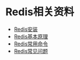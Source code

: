 # Redis相关资料

* [Redis安装](./install.md)
* [Redis基本原理](./base.md)
* [Redis常用命令](./cmd.md)
* [Redis常见问题](./problem.md)